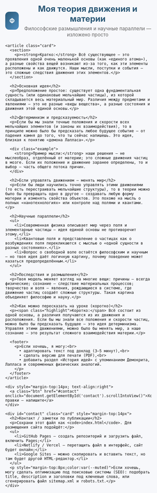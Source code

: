 <!doctype html>
<html lang="ru">
<head>
  <meta charset="utf-8" />
  <meta name="viewport" content="width=device-width, initial-scale=1" />
  <title>Моя теория движения и материи — размышления</title>
  <meta name="description" content="Философские и научные размышления: идея единой основы мира, детерминизм и сознание как результат движения частиц. Кратко и ясно." />
  <meta name="author" content="Foinstor Baby" />

  <!-- Open Graph (социальные сети) -->
  <meta property="og:title" content="Моя теория движения и материи" />
  <meta property="og:description" content="Идея единой основы мира: все состоит из одной субстанции и движется. Детерминизм, сознание и следствия." />
  <meta property="og:type" content="article" />
  <meta property="og:locale" content="ru_RU" />

  <style>
    :root{
      --bg:#f7f8fb;
      --card:#ffffff;
      --accent:#2b5876;
      --muted:#666;
      --maxw:900px;
      font-family: Inter, Roboto, "Helvetica Neue", Arial, sans-serif;
    }
    html,body{height:100%; margin:0; background:var(--bg); color:#111;}
    .wrap{max-width:var(--maxw); margin:32px auto; padding:24px;}
    header{display:flex; align-items:center; gap:16px; margin-bottom:18px;}
    .logo{width:56px; height:56px; background:linear-gradient(135deg,#2b5876,#4e91c6); border-radius:12px; display:flex;align-items:center;justify-content:center;color:#fff;font-weight:700;font-size:20px;}
    h1{margin:0; font-size:1.6rem; color:var(--accent);}
    .card{background:var(--card); border-radius:12px; padding:18px; box-shadow: 0 6px 20px rgba(20,30,50,0.06);}
    p{line-height:1.58; color:#111; margin:0 0 12px 0;}
    h2{color:var(--accent); margin-top:18px; font-size:1.15rem;}
    ul{margin:8px 0 12px 20px; color:var(--muted);}
    footer{margin-top:18px; font-size:0.9rem; color:var(--muted);}
    .highlight{background:#eef6ff;padding:6px 8px;border-radius:6px;color:var(--accent);display:inline-block;font-weight:600}
    .example{background:#fbfbfe;border-left:4px solid #e6eefb;padding:12px;border-radius:8px;margin:12px 0;color:#222}
    .btn{display:inline-block;padding:8px 12px;border-radius:8px;background:var(--accent);color:#fff;text-decoration:none;font-weight:600;margin-top:8px}
    @media (max-width:640px){ .wrap{padding:16px} h1{font-size:1.25rem}}
  </style>
</head>
<body>
  <div class="wrap">
    <header>
      <div class="logo">Ф</div>
      <div>
        <h1>Моя теория движения и материи</h1>
        <div style="color:var(--muted);font-size:0.95rem;margin-top:6px">Философские размышления и научные параллели — изложено просто</div>
      </div>
    </header>

    <article class="card">
      <section>
        <p><strong>Кратко:</strong> Всё существующее — это проявления одной очень маленькой основы (как «единого атома»), а разные свойства вещей возникают из-за того, как эти элементы расположены и как движутся. Наши мысли, поступки и события — это сложные следствия движения этих элементов.</p>
      </section>

      <h2>Основная идея</h2>
      <p>Предположение простое: существует одна фундаментальная сущность (или одинаковые мельчайшие частицы), из которой складывается весь материальный мир. Различия между предметами и явлениями — это не разные «виды вещества», а разные состояния и движения этой единой основы.</p>

      <h2>Детерминизм и предсказуемость</h2>
      <p>Если бы мы знали точные положения и скорости всех мельчайших элементов (и законы их взаимодействия), то в принципе можно было бы предсказать любое будущее событие — от падения камня до того, что ты сейчас напишешь. Это идея, близкая к понятию «демона Лапласа».</p>

      <div class="example">
        <strong>Пример мысли:</strong> наши решения — не мыслеобраз, отделённый от материи; это сложные движения частиц в мозге. Если их положение и движение заранее определены, то и выбор — часть общего потока причин.
      </div>

      <h2>Если управлять движением — менять мир</h2>
      <p>Если бы люди научились точно управлять этими движениями (то есть перестраивать мельчайшие структуры), то в теории можно было бы превращать одно в другое — создавать любую форму материи и изменять свойства объектов. Это похоже на мысль о полных «нанотехнологиях» или контроле над полями и квантами.</p>

      <h2>Научные параллели</h2>
      <ul>
        <li>Современная физика описывает мир через поля и элементарные частицы — идея единой основы не противоречит этому.</li>
        <li>Квантовые поля и представление о частицах как о возбуждениях поля перекликаются с мыслью о «одной сущности в разных состояниях».</li>
        <li>Вопрос о свободной воле остаётся философским и научным — но твоя идея даёт логичную картину, почему поведение может казаться предопределённым.</li>
      </ul>

      <h2>Последствия и размышления</h2>
      <p>Твоя модель меняет взгляд на многие вещи: причины — всегда физические; сознание — следствие материальных процессов; творчество и воля — явления, рождающиеся в системе, где движение частиц создаёт сложные структуры. Такая картина объединяет философию и науку.</p>

      <h2>Как можно пересказать на уроке (коротко)</h2>
      <p><span class="highlight">Коротко:</span> Всё состоит из одной основы, а различия получаются из их движения и расположения. Если бы мы знали все положения и скорости частиц, можно было бы предсказать будущее — это идея детерминизма. Управляя этими движениями, можно было бы менять мир, а наше сознание — это результат сложного взаимодействия материи.</p>

      <footer>
        <p>Если хочешь, я могу:<br>
          • адаптировать текст под доклад (3–5 минут),<br>
          • сделать версию для печати (PDF),<br>
          • добавить раздел «История идей» с упоминанием Демокрита, Лапласа и современных физических аналогий.
        </p>
      </footer>
    </article>

    <div style="margin-top:14px; text-align:right">
      <a class="btn" href="#contact" onclick="document.getElementById('contact').scrollIntoView()">Хотите правки — напишите</a>
    </div>

    <div id="contact" class="card" style="margin-top:14px">
      <h2>Контакт / заметки по публикации</h2>
      <p>Сохрани этот файл как <code>index.html</code>. Для размещения сайта подойдёт:</p>
      <ul>
        <li>GitHub Pages — создать репозиторий и загрузить файл, включить Pages;</li>
        <li>Netlify / Vercel — перетащить файл в интерфейс, сайт будет онлайн;</li>
        <li>Google Sites — можно скопировать и вставить текст, но там будет другой HTML-редактор.</li>
      </ul>
      <p style="margin-top:8px;color:var(--muted)">Если хочешь, могу сделать оптимизацию под поисковые системы (SEO): подобрать title, description и заголовки под ключевые слова, или сгенерировать файл sitemap.xml и robots.txt.</p>
    </div>

  </div>

  <!-- Простая структурированная информация -->
  <script type="application/ld+json">
  {
    "@context": "https://schema.org",
    "@type": "Article",
    "headline": "Моя теория движения и материи",
    "description": "Философские и научные размышления: идея единой основы мира, детерминизм и сознание как результат движения частиц.",
    "author": {
      "@type": "Person",
      "name": "Foinstor Baby"
    },
    "inLanguage": "ru"
  }
  </script>
</body>
</html>
